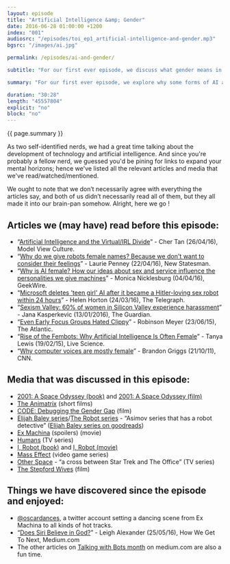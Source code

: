 ```yaml
---
layout: episode
title: "Artificial Intelligence &amp; Gender"
date: 2016-06-28 01:00:00 +1200
index: "001"
audiosrc: "/episodes/toi_ep1_artificial-intelligence-and-gender.mp3"
bgsrc: "/images/ai.jpg"

permalink: /episodes/ai-and-gender/

subtitle: "For our first ever episode, we discuss what gender means in the seemingly objective world of artificial intelligence."

summary: "For our first ever episode, we explore why some forms of AI are gendered, while some others are not. Is there a pattern here? How do we portray AI in science fiction? How does that relate to how they are seen and made in real life?"

duration: "30:28"
length: "45557804"
explicit: "no"
block: "no" 
---
```


<section class="summary" markdown="1">

{{ page.summary }}

</section>



<section id="shownotes" class="hidden" markdown="1">

As two self-identified nerds, we had a great time talking about the development of technology and artificial intelligence. And since you're probably a fellow nerd, we guessed you'd be pining for links to expand your mental horizons; hence we've listed all the relevant articles and media that we've read/watched/mentioned. 

We ought to note that we don’t necessarily agree with everything the articles say, and both of us didn’t necessarily read all of them, but they all made it into our brain-pan somehow. Alright, here we go !

## Articles we (may have) read before this episode:

- “[Artificial Intelligence and the Virtual/IRL Divide](https://modelviewculture.com/pieces/artificial-intelligence-and-the-virtualirl-divide)” - Cher Tan (26/04/16), Model View Culture.
- “[Why do we give robots female names? Because we don't want to consider their feelings](http://www.newstatesman.com/politics/feminism/2016/04/why-do-we-give-robots-female-names-because-we-dont-want-consider-their)” - Laurie Penney (22/04/16), New Statesman.
- “[Why is AI female? How our ideas about sex and service influence the personalities we give machines](http://www.geekwire.com/2016/why-is-ai-female-how-our-ideas-about-sex-and-service-influence-the-personalities-we-give-machines/)” - Monica Nicklesburg (04/04/16), GeekWire.
- “[Microsoft deletes 'teen girl' AI after it became a Hitler-loving sex robot within 24 hours](http://www.telegraph.co.uk/technology/2016/03/24/microsofts-teen-girl-ai-turns-into-a-hitler-loving-sex-robot-wit/)” - Helen Horton (24/03/16), The Telegraph.
- “[Sexism Valley: 60% of women in Silicon Valley experience harassment](https://www.theguardian.com/technology/2016/jan/12/silicon-valley-women-harassment-gender-discrimination)” - Jana Kasperkevic (13/01/2016), The Guardian.
- “[Even Early Focus Groups Hated Clippy](http://www.theatlantic.com/technology/archive/2015/06/clippy-the-microsoft-office-assistant-is-the-patriarchys-fault/396653/)” - Robinson Meyer (23/06/15), The Atlantic.
- “[Rise of the Fembots: Why Artificial Intelligence Is Often Female](http://www.livescience.com/49882-why-robots-female.html)” - Tanya Lewis (19/02/15), Live Science.
- “[Why computer voices are mostly female](http://edition.cnn.com/2011/10/21/tech/innovation/female-computer-voices/)” - Brandon Griggs (21/10/11), CNN.

## Media that was discussed in this episode:

- [2001: A Space Odyssey (book)](http://www.goodreads.com/book/show/70535.2001?ac=1&from_search=true) and [2001: A Space Odyssey (film)](http://www.imdb.com/title/tt0062622/)
- [The Animatrix](http://www.imdb.com/title/tt0328832/) (short films)
- [CODE: Debugging the Gender Gap](http://www.codedocumentary.com/) (film)
- [Elijah Baley series](http://www.goodreads.com/book/show/138551.The_Robot_Novels)/[The Robot series](https://en.wikipedia.org/wiki/Robot_series_(Asimov)) - “Asimov series that has a robot detective” ([Elijah Baley series on goodreads](http://www.goodreads.com/book/show/138551.The_Robot_Novels))
- [Ex Machina](http://www.imdb.com/title/tt0470752/) (spoilers) (movie)
- [Humans](http://www.imdb.com/title/tt4122068/?ref_=nv_sr_1) (TV series)
- [I, Robot (book)](http://www.goodreads.com/book/show/41804.I_Robot) and [I, Robot (movie)](http://www.imdb.com/title/tt0343818/)
- [Mass Effect](http://masseffect.bioware.com/) (video game series)
- [Other Space](http://www.imdb.com/title/tt4561950/) - “a cross between Star Trek and The Office” (TV series)
- [The Stepford Wives](http://www.imdb.com/title/tt0327162/?ref_=nv_sr_1) (film)

## Things we have discovered since the episode and enjoyed:

- [@oscardances](https://twitter.com/oscardances), a twitter account setting a dancing scene from Ex Machina to all kinds of hot tracks.
- “[Does Siri Believe in God?](https://howwegettonext.com/does-siri-believe-in-god-58cc2ce503ff#.9l9tb9hr2)” - Leigh Alexander (25/05/16), How We Get To Next, Medium.com
- The other articles on [Talking with Bots month](https://medium.com/tag/talking-with-bots) on medium.com are also a fun time.


</section>
